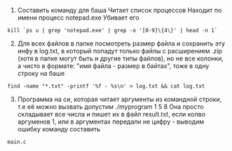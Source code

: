 1. Составить команду для баша Читает список процессов Находит по имени процесс notepad.exe Убивает его
```
kill `ps u | grep 'notepad.exe' | grep -o '[0-9]\{4\}' | head -n 1`
```
2. Для всех файлов в папке посмотреть размер файла и сохранить эту инфу в log.txt, в который попадут только файлы с расширением .zip (хотя в папке могут быть и другие типы файлов), но не все колонки, а чисто в формате: "имя файла - размер в байтах", тоже в одну строку на баше
```
find -name "*.txt" -printf '%f - %s\n' > log.txt && cat log.txt
```
3. Программа на си, которая читает аргументы из командной строки, т.е её можно вызвать допустим ./myprogram 1 5 8
Она просто складывает все числа и пишет их в файл result.txt, если колво аргуменов 1, или в аргументах передали не цифру - выводим ошибку команду составить
```
main.c
```
